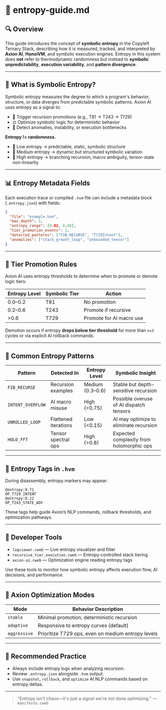 # 📘 entropy-guide.md

## 🔍 Overview

This guide introduces the concept of **symbolic entropy** in the Copyleft Ternary Stack, describing how it is measured, tracked, and interpreted by **Axion AI**, **HanoiVM**, and symbolic execution engines. Entropy in this system does **not** refer to thermodynamic randomness but instead to **symbolic unpredictability**, **execution variability**, and **pattern divergence**.

---

## 🧠 What is Symbolic Entropy?

Symbolic entropy measures the degree to which a program's behavior, structure, or data diverges from predictable symbolic patterns. Axion AI uses entropy as a signal to:

- 🔄 Trigger recursion promotions (e.g., T81 → T243 → T729)
- ⚖️ Optimize symbolic logic for deterministic behavior
- 🚨 Detect anomalies, instability, or execution bottlenecks

**Entropy != randomness.**
- 🔹 Low entropy → predictable, static, symbolic structure
- 🔸 Medium entropy → dynamic but structured symbolic variation
- 🔺 High entropy → branching recursion, macro ambiguity, tensor-state non-linearity

---

## 📊 Entropy Metadata Fields

Each execution trace or compiled `.hvm` file can include a metadata block (`.entropy.json`) with fields:

```json
{
  "file": "example.hvm",
  "max_depth": 3,
  "entropy_range": [0.02, 0.88],
  "tier_promotion_events": 2,
  "detected_patterns": ["FIB_RECURSE", "T729Intent"],
  "anomalies": ["stack_growth_loop", "unbounded_tensor"]
}
```

---

## 🔁 Tier Promotion Rules

Axion AI uses entropy thresholds to determine when to promote or demote logic tiers:

| Entropy Level | Symbolic Tier | Action                     |
|---------------|----------------|-----------------------------|
| 0.0–0.2       | T81            | No promotion                |
| 0.2–0.6       | T243           | Promote if recursive        |
| >0.6          | T729           | Promote for AI macro use    |

Demotion occurs if entropy **drops below tier threshold** for more than `n=3` cycles or via explicit AI rollback commands.

---

## 🧠 Common Entropy Patterns

| Pattern             | Detected In         | Entropy Level | Symbolic Insight                          |
|---------------------|----------------------|----------------|--------------------------------------------|
| `FIB_RECURSE`       | Recursion examples   | Medium (0.3–0.6) | Stable but depth-sensitive recursion       |
| `INTENT_OVERFLOW`   | AI macro misuse      | High (>0.75)    | Possible overuse of AI dispatch tensors    |
| `UNROLLED_LOOP`     | Flattened iterations | Low (<0.15)     | AI may optimize to eliminate recursion     |
| `HOLO_FFT`          | Tensor spectral ops  | High (>0.8)     | Expected complexity from holomorphic ops   |

---

## 📎 Entropy Tags in `.hvm`

During disassembly, entropy markers may appear:

```hvm
@entropy:0.71
OP_T729_INTENT
@entropy:0.22
OP_T243_STATE_ADV
```

These tags help guide Axion’s NLP commands, rollback thresholds, and optimization pathways.

---

## 🧪 Developer Tools

- `logviewer.cweb` — Live entropy visualizer and filter
- `recursive_tier_execution.cweb` — Entropy-controlled stack tiering
- `axion-ai.cweb` — Optimization engine reading entropy tags

Use these tools to monitor how symbolic entropy affects execution flow, AI decisions, and performance.

---

## 🧠 Axion Optimization Modes

| Mode         | Behavior Description                              |
|--------------|----------------------------------------------------|
| `stable`     | Minimal promotion, deterministic recursion         |
| `adaptive`   | Responsive to entropy curves (default)             |
| `aggressive` | Prioritize T729 ops, even on medium entropy levels |

---

## 🧾 Recommended Practice

- Always include entropy logs when analyzing recursion.
- Review `.entropy.json` alongside `.hvm` output.
- Use `snapshot`, `rollback`, and `optimize` AI NLP commands based on entropy deltas.

---

> "Entropy isn't chaos—it's just a signal we're not done optimizing."  — `manifesto.cweb`
